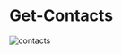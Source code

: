 # Get-Contacts

![contacts](https://github.com/HHovhannisyan/Get-Contacts/assets/115705782/b501700f-124e-4861-a350-2a3d6288b7a0)
